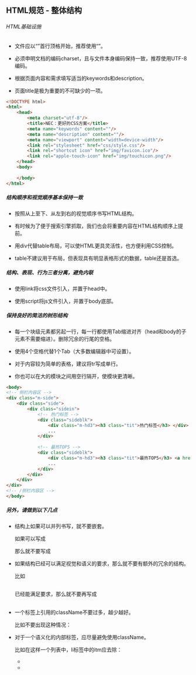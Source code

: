 ## HTML规范 - 整体结构
###### HTML基础设施

* 文件应以“<!DOCTYPE ......>”首行顶格开始，推荐使用“<!DOCTYPE html>”。

* 必须申明文档的编码charset，且与文件本身编码保持一致，推荐使用UTF-8编码<meta charset="utf-8"/>。

* 根据页面内容和需求填写适当的keywords和description。

* 页面title是极为重要的不可缺少的一项。

```html
<!DOCTYPE html>
<html>
    <head>
        <meta charset="utf-8"/>
        <title>NEC：更好的CSS方案</title>
        <meta name="keywords" content=""/>
        <meta name="description" content=""/>
        <meta name="viewport" content="width=device-width"/>
        <link rel="stylesheet" href="css/style.css"/>
        <link rel="shortcut icon" href="img/favicon.ico"/>
        <link rel="apple-touch-icon" href="img/touchicon.png"/>
    </head>
    <body>
 
    </body>
</html>
```
##### 结构顺序和视觉顺序基本保持一致

* 按照从上至下、从左到右的视觉顺序书写HTML结构。

* 有时候为了便于搜索引擎抓取，我们也会将重要内容在HTML结构顺序上提前。

* 用div代替table布局，可以使HTML更具灵活性，也方便利用CSS控制。

* table不建议用于布局，但表现具有明显表格形式的数据，table还是首选。

##### 结构、表现、行为三者分离，避免内联

* 使用link将css文件引入，并置于head中。

* 使用script将js文件引入，并置于body底部。

##### 保持良好的简洁的树形结构

* 每一个块级元素都另起一行，每一行都使用Tab缩进对齐（head和body的子元素不需要缩进）。删除冗余的行尾的空格。

* 使用4个空格代替1个Tab（大多数编辑器中可设置）。

* 对于内容较为简单的表格，建议将tr写成单行。

* 你也可以在大的模块之间用空行隔开，使模块更清晰。

```html
<body>
<!-- 侧栏内容区 -->
<div class="m-side">
    <div class="side">
        <div class="sidein">
            <!-- 热门标签 -->
            <div class="sideblk">
                <div class="m-hd3"><h3 class="tit">热门标签</h3> </div>
                ...
            </div>
 
            <!-- 最热TOP5 -->
            <div class="sideblk">
                <div class="m-hd3"><h3 class="tit">最热TOP5</h3> <a href="#" class="s-fc02 f-fr">更多»</a></div>
                ...
            </div>
        </div>
    </div>
</div>
<!-- /侧栏内容区 -->
</body>
```

##### 另外，请做到以下几点

* 结构上如果可以并列书写，就不要嵌套。

    如果可以写成<div></div><div></div>那么就不要写成<div><div></div></div>

* 如果结构已经可以满足视觉和语义的要求，那么就不要有额外的冗余的结构。

    比如<div><h2></h2></div>已经能满足要求，那么就不要再写成<div><div><h2></h2></div></div>

* 一个标签上引用的className不要过多，越少越好。

    比如不要出现这种情况：<div class="class1 class2 class3 class4"></div>

* 对于一个语义化的内部标签，应尽量避免使用className。

    比如在这样一个列表中，li标签中的itm应去除：<ul class="m-help"><li class="itm"></li><li class="itm"></li></ul>